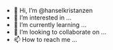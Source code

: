 - 👋 Hi, I’m @hanselkristanzen
- 👀 I’m interested in ...
- 🌱 I’m currently learning ...
- 💞️ I’m looking to collaborate on ...
- 📫 How to reach me ...

<!---
hanselkristanzen/hanselkristanzen is a ✨ special ✨ repository because its `README.md` (this file) appears on your GitHub profile.
You can click the Preview link to take a look at your changes.
--->
